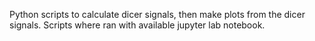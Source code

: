 Python scripts to calculate dicer signals, then make plots from the dicer signals.
Scripts where ran with available jupyter lab notebook.
